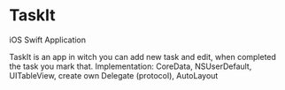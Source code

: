 # TaskIt
iOS Swift Application

TaskIt is an app in witch you can add new task and edit, when completed the task you mark that.
Implementation: CoreData, NSUserDefault, UITableView, create own Delegate (protocol), AutoLayout

